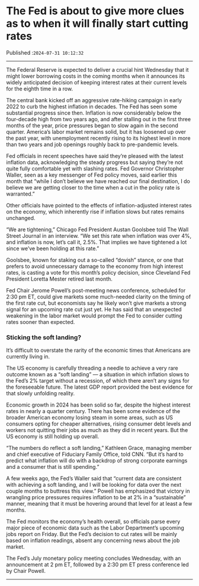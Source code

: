 # The Fed is about to give more clues as to when it will finally start cutting rates

Published :`2024-07-31 10:12:32`

---

The Federal Reserve is expected to deliver a crucial hint Wednesday that it might lower borrowing costs in the coming months when it announces its widely anticipated decision of keeping interest rates at their current levels for the eighth time in a row.

The central bank kicked off an aggressive rate-hiking campaign in early 2022 to curb the highest inflation in decades. The Fed has seen some substantial progress since then. Inflation is now considerably below the four-decade high from two years ago, and after stalling out in the first three months of the year, price pressures began to slow again in the second quarter. America’s labor market remains solid, but it has loosened up over the past year, with unemployment recently rising to its highest level in more than two years and job openings roughly back to pre-pandemic levels.

Fed officials in recent speeches have said they’re pleased with the latest inflation data, acknowledging the steady progress but saying they’re not quite fully comfortable yet with slashing rates. Fed Governor Christopher Waller, seen as a key messenger of Fed policy moves, said earlier this month that “while I don’t believe we have reached our final destination, I do believe we are getting closer to the time when a cut in the policy rate is warranted.”

Other officials have pointed to the effects of inflation-adjusted interest rates on the economy, which inherently rise if inflation slows but rates remains unchanged.

“We are tightening,” Chicago Fed President Austan Goolsbee told The Wall Street Journal in an interview. “We set this rate when inflation was over 4%, and inflation is now, let’s call it, 2.5%. That implies we have tightened a lot since we’ve been holding at this rate.”

Goolsbee, known for staking out a so-called “dovish” stance, or one that prefers to avoid unnecessary damage to the economy from high interest rates, is casting a vote for this month’s policy decision, since Cleveland Fed President Loretta Mester retired last month.

Fed Chair Jerome Powell’s post-meeting news conference, scheduled for 2:30 pm ET, could give markets some much-needed clarity on the timing of the first rate cut, but economists say he likely won’t give markets a strong signal for an upcoming rate cut just yet. He has said that an unexpected weakening in the labor market would prompt the Fed to consider cutting rates sooner than expected.

### Sticking the soft landing?

It’s difficult to overstate the rarity of the economic times that Americans are currently living in.

The US economy is carefully threading a needle to achieve a very rare outcome known as a “soft landing” — a situation in which inflation slows to the Fed’s 2% target without a recession, of which there aren’t any signs for the foreseeable future. The latest GDP report provided the best evidence for that slowly unfolding reality.

Economic growth in 2024 has been solid so far, despite the highest interest rates in nearly a quarter century. There has been some evidence of the broader American economy losing steam in some areas, such as US consumers opting for cheaper alternatives, rising consumer debt levels and workers not quitting their jobs as much as they did in recent years. But the US economy is still holding up overall.

“The numbers do reflect a soft landing,” Kathleen Grace, managing member and chief executive of Fiduciary Family Office, told CNN. “But it’s hard to predict what inflation will do with a backdrop of strong corporate earnings and a consumer that is still spending.”

A few weeks ago, the Fed’s Waller said that “current data are consistent with achieving a soft landing, and I will be looking for data over the next couple months to buttress this view.” Powell has emphasized that victory in wrangling price pressures requires inflation to be at 2% in a “sustainable” manner, meaning that it must be hovering around that level for at least a few months.

The Fed monitors the economy’s health overall, so officials parse every major piece of economic data such as the Labor Department’s upcoming jobs report on Friday. But the Fed’s decision to cut rates will be mainly based on inflation readings, absent any concerning news about the job market.

The Fed’s July monetary policy meeting concludes Wednesday, with an announcement at 2 pm ET, followed by a 2:30 pm ET press conference led by Chair Powell.

---


